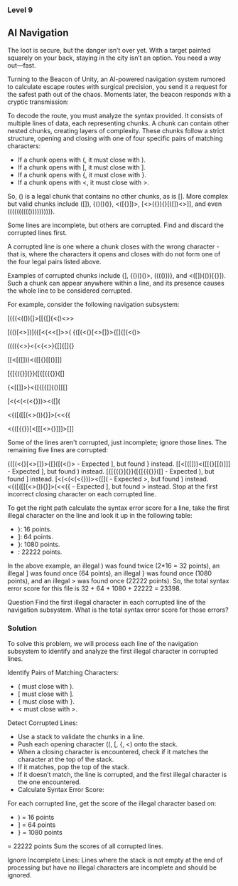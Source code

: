 ### Level 9

## AI Navigation

The loot is secure, but the danger isn’t over yet. With a target painted squarely on your back, staying in the city
isn’t an option. You need a way out—fast.

Turning to the Beacon of Unity, an AI-powered navigation system rumored to calculate escape routes with surgical
precision, you send it a request for the safest path out of the chaos. Moments later, the beacon responds with a cryptic
transmission:

To decode the route, you must analyze the syntax provided. It consists of multiple lines of data, each representing
chunks. A chunk can contain other nested chunks, creating layers of complexity. These chunks follow a strict structure,
opening and closing with one of four specific pairs of matching characters:

- If a chunk opens with (, it must close with ).
- If a chunk opens with [, it must close with ].
- If a chunk opens with {, it must close with }.
- If a chunk opens with <, it must close with >.

So, () is a legal chunk that contains no other chunks, as is []. More complex but valid chunks
include ([]), {()()()}, <([{}])>, [<>({}){}[([])<>]], and even (((((((((()))))))))).

Some lines are incomplete, but others are corrupted. Find and discard the corrupted lines first.

A corrupted line is one where a chunk closes with the wrong character - that is, where the characters it opens and
closes with do not form one of the four legal pairs listed above.

Examples of corrupted chunks include (], {()()()>, (((()))}, and <([]){()}[{}]). Such a chunk can appear anywhere within
a line, and its presence causes the whole line to be considered corrupted.

For example, consider the following navigation subsystem:

[({(<(())[]>[[{[]{<()<>>

[(()[<>])]({[<{<<[]>>(
{([(<{}[<>[]}>{[]{[(<()>

(((({<>}<{<{<>}{[]{[]{}

[[<[([]))<([[{}[[()]]]

[{[{({}]{}}([{[{{{}}([]

{<[[]]>}<{[{[{[]{()[[[]

[<(<(<(<{}))><([]([]()

<{([([[(<>()){}]>(<<{{

<{([{{}}[<[[[<>{}]]]>[]]

Some of the lines aren't corrupted, just incomplete; ignore those lines. The remaining five lines are corrupted:

{([(<{}[<>[]}>{[]{[(<()> - Expected ], but found } instead. [[<[([]))<([[{}[[()]]] - Expected ], but found )
instead. [{[{({}]{}}([{[{{{}}([] - Expected ), but found ] instead. [<(<(<(<{}))><([]([]() - Expected >, but found )
instead. <{([([[(<>()){}]>(<<{{ - Expected ], but found > instead. Stop at the first incorrect closing character on each
corrupted line.

To get the right path calculate the syntax error score for a line, take the first illegal character on the line and look
it up in the following table:

- ): 16 points.
- ]: 64 points.
- }: 1080 points.
- : 22222 points.

In the above example, an illegal ) was found twice (2\*16 = 32 points), an illegal ] was found once (64 points), an
illegal } was found once (1080 points), and an illegal > was found once (22222 points). So, the total syntax error score
for this file is 32 + 64 + 1080 + 22222 = 23398.

Question
Find the first illegal character in each corrupted line of the navigation subsystem. What is the total syntax error
score for those errors?

### Solution

To solve this problem, we will process each line of the navigation subsystem to identify and analyze the first illegal character in corrupted lines.

Identify Pairs of Matching Characters:

- ( must close with ).
- [ must close with ].
- { must close with }.
- < must close with >.

Detect Corrupted Lines:

- Use a stack to validate the chunks in a line.
- Push each opening character ((, [, {, <) onto the stack.
- When a closing character is encountered, check if it matches the character at the top of the stack.
- If it matches, pop the top of the stack.
- If it doesn’t match, the line is corrupted, and the first illegal character is the one encountered.
- Calculate Syntax Error Score:

For each corrupted line, get the score of the illegal character based on:

- ) = 16 points
- ] = 64 points
- } = 1080 points

= 22222 points
Sum the scores of all corrupted lines.

Ignore Incomplete Lines:
Lines where the stack is not empty at the end of processing but have no illegal characters are incomplete and should be ignored.
